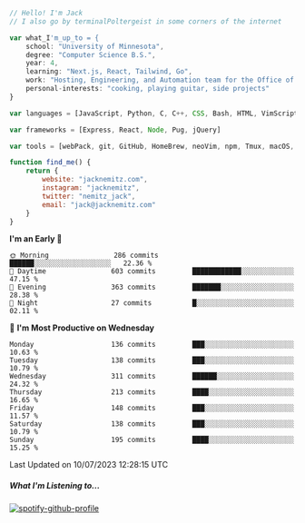 ```javascript
// Hello! I'm Jack
// I also go by terminalPoltergeist in some corners of the internet

var what_I'm_up_to = {
    school: "University of Minnesota",
    degree: "Computer Science B.S.",
    year: 4,
    learning: "Next.js, React, Tailwind, Go",
    work: "Hosting, Engineering, and Automation team for the Office of Information Technology at UMN",
    personal-interests: "cooking, playing guitar, side projects"
}

var languages = [JavaScript, Python, C, C++, CSS, Bash, HTML, VimScript]

var frameworks = [Express, React, Node, Pug, jQuery]

var tools = [webPack, git, GitHub, HomeBrew, neoVim, npm, Tmux, macOS, Ubuntu, Docker, Nginx]

function find_me() {
    return {
        website: "jacknemitz.com",
        instagram: "jacknemitz",
        twitter: "nemitz_jack",
        email: "jack@jacknemitz.com"
    }
}
```

<!--START_SECTION:waka-->
**I'm an Early 🐤** 

```text
🌞 Morning                286 commits         ██████░░░░░░░░░░░░░░░░░░░   22.36 % 
🌆 Daytime                603 commits         ████████████░░░░░░░░░░░░░   47.15 % 
🌃 Evening                363 commits         ███████░░░░░░░░░░░░░░░░░░   28.38 % 
🌙 Night                  27 commits          █░░░░░░░░░░░░░░░░░░░░░░░░   02.11 % 
```
📅 **I'm Most Productive on Wednesday** 

```text
Monday                   136 commits         ███░░░░░░░░░░░░░░░░░░░░░░   10.63 % 
Tuesday                  138 commits         ███░░░░░░░░░░░░░░░░░░░░░░   10.79 % 
Wednesday                311 commits         ██████░░░░░░░░░░░░░░░░░░░   24.32 % 
Thursday                 213 commits         ████░░░░░░░░░░░░░░░░░░░░░   16.65 % 
Friday                   148 commits         ███░░░░░░░░░░░░░░░░░░░░░░   11.57 % 
Saturday                 138 commits         ███░░░░░░░░░░░░░░░░░░░░░░   10.79 % 
Sunday                   195 commits         ████░░░░░░░░░░░░░░░░░░░░░   15.25 % 
```



 Last Updated on 10/07/2023 12:28:15 UTC
<!--END_SECTION:waka-->

##### What I'm Listening to...

[![spotify-github-profile](https://spotify-github-profile.vercel.app/api/view?uid=jack.nemitz&cover_image=true&show_offline=true&bar_color=53b14f&bar_color_cover=false&background_color=121212FF)](https://spotify-github-profile.vercel.app/api/view?uid=jack.nemitz&redirect=true)

